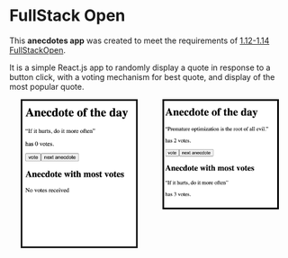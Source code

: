 # FullStack Open

This **anecdotes app** was created to meet the requirements of [1.12-1.14 FullStackOpen](https://fullstackopen.com/en/part1/a_more_complex_state_debugging_react_apps#exercises-1-6-1-14).

It is a simple React.js app to randomly display a quote in response to a button click, with a voting mechanism for best quote, and display of the most popular quote.



<p>
  <img src="./public/anecdotes_screenshot1.png" width="40%" hspace="20" style="vertical-align: top; border-style: solid; " alt="Anecdotes App Screenshot on loading"/>
  <img src="./public/anecdotes_screenshot2.png" width="40%" hspace="20" style="vertical-align: top; border-style: solid; border-color: black;" alt="Anecdotes App Screenshot in use"/> 
</p>


